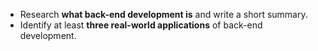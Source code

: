 - Research **what back-end development is** and write a short summary.
- Identify at least **three real-world applications** of back-end development.